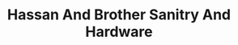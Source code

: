 ---
title: "Hassan And Brother Sanitry And Hardware"
url: /karachi/hassan-and-brother-sanitry-and-hardware/
shop: hardware
---